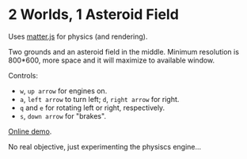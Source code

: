# 2 Worlds, 1 Asteroid Field

Uses [matter.js](http://brm.io/matter-js/) for physics (and rendering).

Two grounds and an asteroid field in the middle.
Minimum resolution is 800*600, more space and it will maximize to available window. 

Controls:
* `w`, `up arrow` for engines on.
* `a`, `left arrow` to turn left; `d`, `right arrow` for right.
* `q` and `e` for rotating left or right, respectively.
* `s`, `down arrow` for "brakes".

[Online demo](https://github.com/fmilitao/2.worlds.1.asteroid.field.git/test.html).

No real objective, just experimenting the physiscs engine...